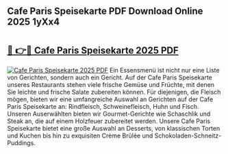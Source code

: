 ## Cafe Paris Speisekarte PDF Download Online 2025 1yXx4

# <h2><a href="http://gc7pyi.nevu.top/?p=Cafe+Paris+Speisekarte">🔗 👉🔴 Cafe Paris Speisekarte 2025 PDF</a></h2>

[![Cafe Paris Speisekarte 2025 PDF](https://i.imgur.com/dBaPXMq.png)](http://gc7pyi.nevu.top/?p=Cafe+Paris+Speisekarte)
Ein Essensmenü ist nicht nur eine Liste von Gerichten, sondern auch ein Gericht. Auf der Cafe Paris Speisekarte unseres Restaurants stehen viele frische Gemüse und Früchte, mit denen Sie leichte und frische Salate zubereiten können. Für diejenigen, die Fleisch mögen, bieten wir eine umfangreiche Auswahl an Gerichten auf der Cafe Paris Speisekarte an: Rindfleisch, Schweinefleisch, Huhn und Fisch. Unseren Auserwählten bieten wir Gourmet-Gerichte wie Schaschlik und Steak an, die auf einem Holzfeuer zubereitet werden. Unsere Cafe Paris Speisekarte bietet eine große Auswahl an Desserts, von klassischen Torten und Kuchen bis hin zu exquisiten Crème Brûlée und Schokoladen-Schneitz-Puddings.
